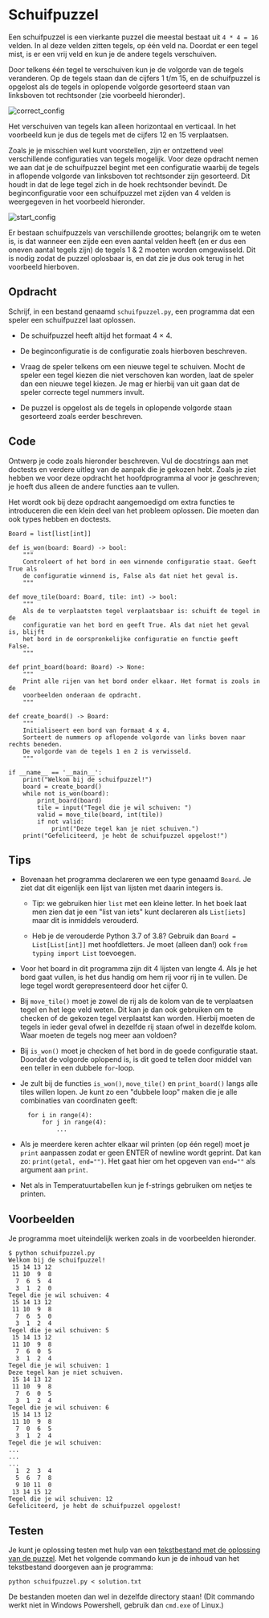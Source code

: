 # Schuifpuzzel

Een schuifpuzzel is een vierkante puzzel die meestal bestaat uit `4 * 4 = 16` velden.
In al deze velden zitten tegels, op één veld na.
Doordat er een tegel mist, is er een vrij veld en kun je de andere tegels verschuiven.

Door telkens één tegel te verschuiven kun je de volgorde van de tegels veranderen.
Op de tegels staan dan de cijfers 1 t/m 15, en de schuifpuzzel is opgelost als de
tegels in oplopende volgorde gesorteerd staan van linksboven tot rechtsonder (zie voorbeeld hieronder).

![correct_config](tiles1.png)

Het verschuiven van tegels kan alleen horizontaal en verticaal. In het voorbeeld
kun je dus de tegels met de cijfers 12 en 15 verplaatsen.

Zoals je je misschien wel kunt voorstellen, zijn er ontzettend veel verschillende
configuraties van tegels mogelijk.
Voor deze opdracht nemen we aan dat je de schuifpuzzel begint met een configuratie
waarbij de tegels in aflopende volgorde van linksboven tot rechtsonder zijn gesorteerd.
Dit houdt in dat de lege tegel zich in de hoek rechtsonder bevindt.
De beginconfiguratie voor een schuifpuzzel
met zijden van 4 velden is weergegeven in het voorbeeld hieronder.

![start_config](tiles2.png)

Er bestaan schuifpuzzels van verschillende groottes; belangrijk
om te weten is, is dat wanneer een zijde een even aantal velden heeft (en er dus
een oneven aantal tegels zijn) de tegels 1 & 2 moeten worden omgewisseld.
Dit is nodig zodat de puzzel oplosbaar is, en dat zie je dus ook terug in het voorbeeld hierboven.

## Opdracht

Schrijf, in een bestand genaamd `schuifpuzzel.py`, een programma dat een speler een schuifpuzzel laat oplossen.

* De schuifpuzzel heeft altijd het formaat 4 × 4.

* De beginconfiguratie is de configuratie zoals hierboven beschreven.

* Vraag de speler telkens om een nieuwe tegel te schuiven. Mocht de speler een tegel kiezen die niet verschoven kan worden, laat de speler dan een nieuwe tegel kiezen. Je mag er hierbij van uit gaan dat de speler correcte tegel nummers invult.

* De puzzel is opgelost als de tegels in oplopende volgorde staan gesorteerd zoals eerder beschreven.

## Code

Ontwerp je code zoals hieronder beschreven. Vul de docstrings aan met doctests en verdere uitleg van de aanpak die je gekozen hebt. Zoals je ziet hebben we voor deze opdracht het hoofdprogramma al voor je geschreven; je hoeft dus alleen de andere functies aan te vullen.

Het wordt ook bij deze opdracht aangemoedigd om extra functies te introduceren die een klein deel van het probleem oplossen. Die moeten dan ook types hebben en doctests.

    Board = list[list[int]]

    def is_won(board: Board) -> bool:
        """
        Controleert of het bord in een winnende configuratie staat. Geeft True als
        de configuratie winnend is, False als dat niet het geval is.
        """

    def move_tile(board: Board, tile: int) -> bool:
        """
        Als de te verplaatsten tegel verplaatsbaar is: schuift de tegel in de
        configuratie van het bord en geeft True. Als dat niet het geval is, blijft
        het bord in de oorspronkelijke configuratie en functie geeft False.
        """

    def print_board(board: Board) -> None:
        """
        Print alle rijen van het bord onder elkaar. Het format is zoals in de
        voorbeelden onderaan de opdracht.
        """

    def create_board() -> Board:
        """
        Initialiseert een bord van formaat 4 x 4.
        Sorteert de nummers op aflopende volgorde van links boven naar rechts beneden.
        De volgorde van de tegels 1 en 2 is verwisseld.
        """

    if __name__ == '__main__':
        print("Welkom bij de schuifpuzzel!")
        board = create_board()
        while not is_won(board):
            print_board(board)
            tile = input("Tegel die je wil schuiven: ")
            valid = move_tile(board, int(tile))
            if not valid:
                print("Deze tegel kan je niet schuiven.")
        print("Gefeliciteerd, je hebt de schuifpuzzel opgelost!")

## Tips

* Bovenaan het programma declareren we een type genaamd `Board`. Je ziet dat dit eigenlijk een lijst van lijsten met daarin integers is.

    * Tip: we gebruiken hier `list` met een kleine letter. In het boek laat men zien dat je een "list van iets" kunt declareren als `List[iets]` maar dit is inmiddels verouderd.
    
    * Heb je de verouderde Python 3.7 of 3.8? Gebruik dan `Board = List[List[int]]` met hoofdletters. Je moet (alleen dan!) ook `from typing import List` toevoegen.

* Voor het board in dit programma zijn dit 4 lijsten van
  lengte 4. Als je het bord gaat vullen, is het dus handig om hem rij voor rij in te vullen. De lege tegel wordt gerepresenteerd door het cijfer 0.

* Bij `move_tile()` moet je zowel de rij als de kolom van de te verplaatsen tegel en het lege veld
  weten. Dit kan je dan ook gebruiken om te checken of de gekozen tegel verplaatst kan worden.
  Hierbij moeten de tegels in ieder geval ofwel in dezelfde rij staan ofwel in dezelfde kolom. Waar
  moeten de tegels nog meer aan voldoen?

* Bij `is_won()` moet je checken of het bord in de goede configuratie staat. Doordat de volgorde
  oplopend is, is dit goed te tellen door middel van een teller in een dubbele `for`-loop.

* Je zult bij de functies `is_won()`, `move_tile()` en `print_board()` langs alle tiles willen lopen. Je kunt zo een "dubbele loop" maken die je alle combinaties van coordinaten geeft:

        for i in range(4):
            for j in range(4):
                ...

* Als je meerdere keren achter elkaar wil printen (op één regel) moet je `print` aanpassen zodat er geen ENTER of newline wordt geprint. Dat kan zo: `print(getal, end="")`. Het gaat hier om het opgeven van `end=""` als argument aan `print`.

* Net als in Temperatuurtabellen kun je f-strings gebruiken om netjes te printen.

## Voorbeelden

Je programma moet uiteindelijk werken zoals in de voorbeelden hieronder.

    $ python schuifpuzzel.py
    Welkom bij de schuifpuzzel!
     15 14 13 12
     11 10  9  8
      7  6  5  4
      3  1  2  0
    Tegel die je wil schuiven: 4
     15 14 13 12
     11 10  9  8
      7  6  5  0
      3  1  2  4
    Tegel die je wil schuiven: 5
     15 14 13 12
     11 10  9  8
      7  6  0  5
      3  1  2  4
    Tegel die je wil schuiven: 1
    Deze tegel kan je niet schuiven.
     15 14 13 12
     11 10  9  8
      7  6  0  5
      3  1  2  4
    Tegel die je wil schuiven: 6
     15 14 13 12
     11 10  9  8
      7  0  6  5
      3  1  2  4
    Tegel die je wil schuiven:
    ...
    ...
    ...
      1  2  3  4
      5  6  7  8
      9 10 11  0
     13 14 15 12
    Tegel die je wil schuiven: 12
    Gefeliciteerd, je hebt de schuifpuzzel opgelost!

## Testen

Je kunt je oplossing testen met hulp van een [tekstbestand met de oplossing van de puzzel](solution.txt). Met het volgende commando kun je de inhoud van het tekstbestand doorgeven aan je programma:

    python schuifpuzzel.py < solution.txt

De bestanden moeten dan wel in dezelfde directory staan! (Dit commando werkt niet in Windows Powershell, gebruik dan `cmd.exe` of Linux.)
